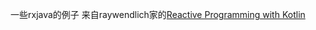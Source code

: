 一些rxjava的例子
来自raywendlich家的[Reactive Programming with Kotlin](https://www.raywenderlich.com/books/reactive-programming-with-kotlin/v2.0)
